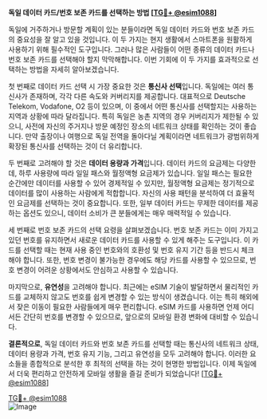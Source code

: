 **독일 데이터 카드/번호 보존 카드를 선택하는 방법 [[TG💪+ @esim1088](https://t.me/s/esim1088)]**

독일에 거주하거나 방문할 계획이 있는 분들이라면 독일 데이터 카드와 번호 보존 카드의 중요성을 잘 알고 있을 것입니다. 이 두 가지는 현지 생활에서 스마트폰을 원활하게 사용하기 위해 필수적인 도구입니다. 그러나 많은 사람들이 어떤 종류의 데이터 카드나 번호 보존 카드를 선택해야 할지 막막해합니다. 이번 기회에 이 두 가지를 효과적으로 선택하는 방법을 자세히 알아보겠습니다.

첫 번째로 데이터 카드 선택 시 가장 중요한 것은 **통신사 선택**입니다. 독일에는 여러 통신사가 존재하며, 각각 다른 속도와 커버리지를 제공합니다. 대표적으로 Deutsche Telekom, Vodafone, O2 등이 있으며, 이 중에서 어떤 통신사를 선택할지는 사용하는 지역과 상황에 따라 달라집니다. 특히 독일은 농촌 지역의 경우 커버리지가 제한될 수 있으니, 사전에 자신의 주거지나 방문 예정인 장소의 네트워크 상태를 확인하는 것이 좋습니다. 만약 출장이나 여행으로 독일 전역을 돌아다닐 계획이라면 네트워크가 광범위하게 확장된 통신사를 선택하는 것이 더 유리합니다.

두 번째로 고려해야 할 것은 **데이터 용량과 가격**입니다. 데이터 카드의 요금제는 다양한데, 하루 사용량에 따라 일일 패스와 월정액형 요금제가 있습니다. 일일 패스는 필요한 순간에만 데이터를 사용할 수 있어 경제적일 수 있지만, 월정액형 요금제는 정기적으로 데이터를 많이 사용하는 사람에게 적합합니다. 자신의 사용 패턴을 분석하여 더 효율적인 요금제를 선택하는 것이 중요합니다. 또한, 일부 데이터 카드는 무제한 데이터를 제공하는 옵션도 있으니, 데이터 소비가 큰 분들에게는 매우 매력적일 수 있습니다.

세 번째로 번호 보존 카드의 선택 요령을 살펴보겠습니다. 번호 보존 카드는 이미 가지고 있던 번호를 유지하면서 새로운 데이터 카드를 사용할 수 있게 해주는 도구입니다. 이 카드를 선택할 때는 현재 사용 중인 번호와의 호환성 및 번호 유지 기간 등을 반드시 체크해야 합니다. 또한, 번호 변경이 불가능한 경우에도 해당 카드를 사용할 수 있으므로, 번호 변경이 어려운 상황에서도 안심하고 사용할 수 있습니다.

마지막으로, **유연성**을 고려해야 합니다. 최근에는 eSIM 기술이 발달하면서 물리적인 카드를 교체하지 않고도 번호를 쉽게 변경할 수 있는 방식이 생겼습니다. 이는 특히 해외에서 잦은 이동이 필요한 사람들에게 매우 편리합니다. eSIM 카드를 사용하면 언제 어디서든 간단히 번호를 변경할 수 있으므로, 앞으로의 모바일 환경 변화에 대비할 수 있습니다.

**결론적으로**, 독일 데이터 카드와 번호 보존 카드를 선택할 때는 통신사의 네트워크 상태, 데이터 용량과 가격, 번호 유지 기능, 그리고 유연성을 모두 고려해야 합니다. 이러한 요소들을 종합적으로 분석한 후 최적의 선택을 하는 것이 현명한 방법입니다. 이제 독일에서 더욱 편리하고 안전하게 모바일 생활을 즐길 준비가 되었습니다! [[TG💪+ @esim1088](https://t.me/s/esim1088)]

[TG💪+ @esim1088](https://t.me/s/esim1088)  
![Image](https://i.postimg.cc/Y0z9fWf4/image.png)